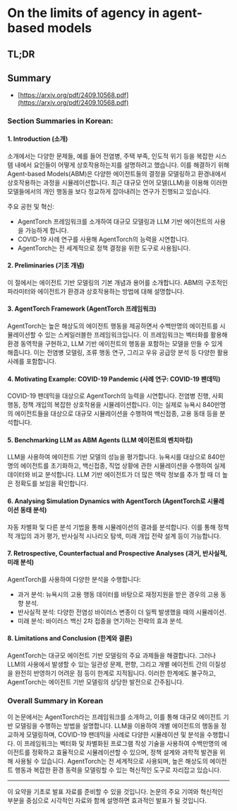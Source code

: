 # On the limits of agency in agent-based models
## TL;DR
## Summary
- [https://arxiv.org/pdf/2409.10568.pdf](https://arxiv.org/pdf/2409.10568.pdf)

### Section Summaries in Korean:

#### 1. Introduction (소개)
소개에서는 다양한 문제들, 예를 들어 전염병, 주택 부족, 인도적 위기 등을 복잡한 시스템 내에서 요인들이 어떻게 상호작용하는지를 설명하려고 했습니다. 이를 해결하기 위해 Agent-based Models(ABM)은 다양한 에이전트들의 결정을 모델링하고 환경내에서 상호작용하는 과정을 시뮬레이션합니다. 최근 대규모 언어 모델(LLM)을 이용해 이러한 모델들에서의 개인 행동을 보다 정교하게 잡아내려는 연구가 진행되고 있습니다.

주요 공헌 및 혁신:
- AgentTorch 프레임워크를 소개하여 대규모 모델링과 LLM 기반 에이전트의 사용을 가능하게 합니다.
- COVID-19 사례 연구를 사용해 AgentTorch의 능력을 시연합니다.
- AgentTorch는 전 세계적으로 정책 결정을 위한 도구로 사용됩니다.

#### 2. Preliminaries (기초 개념)
이 절에서는 에이전트 기반 모델링의 기본 개념과 용어를 소개합니다. ABM의 구조적인 파라미터와 에이전트가 환경과 상호작용하는 방법에 대해 설명합니다.

#### 3. AgentTorch Framework (AgentTorch 프레임워크)
AgentTorch는 높은 해상도의 에이전트 행동을 제공하면서 수백만명의 에이전트를 시뮬레이션할 수 있는 스케일러블한 프레임워크입니다. 이 프레임워크는 벡터화를 활용해 환경 동역학을 구현하고, LLM 기반 에이전트의 행동을 포함하는 모델을 만들 수 있게 해줍니다. 이는 전염병 모델링, 조류 행동 연구, 그리고 우유 공급망 분석 등 다양한 활용 사례를 포함합니다.

#### 4. Motivating Example: COVID-19 Pandemic (사례 연구: COVID-19 팬데믹)
COVID-19 팬데믹을 대상으로 AgentTorch의 능력을 시연합니다. 전염병 진행, 사회 행동, 정책 개입의 복잡한 상호작용을 시뮬레이션합니다. 이는 실제로 뉴욕시 840만명의 에이전트들을 대상으로 대규모 시뮬레이션을 수행하여 백신접종, 고용 동태 등을 분석합니다.

#### 5. Benchmarking LLM as ABM Agents (LLM 에이전트의 벤치마킹)
LLM을 사용하여 에이전트 기반 모델의 성능을 평가합니다. 뉴욕시를 대상으로 840만명의 에이전트를 초기화하고, 백신접종, 직업 상황에 관한 시뮬레이션을 수행하여 실제 데이터와 비교 분석합니다. LLM 기반 에이전트가 더 많은 맥락 정보를 추가 할 때 더 높은 정확도를 보임을 확인합니다.

#### 6. Analysing Simulation Dynamics with AgentTorch (AgentTorch로 시뮬레이션 동태 분석)
자동 차별화 및 다른 분석 기법을 통해 시뮬레이션의 결과를 분석합니다. 이를 통해 정책적 개입의 과거 평가, 반사실적 시나리오 탐색, 미래 개입 전략 설계 등이 가능합니다.

#### 7. Retrospective, Counterfactual and Prospective Analyses (과거, 반사실적, 미래 분석)
AgentTorch를 사용하여 다양한 분석을 수행합니다:
- 과거 분석: 뉴욕시의 고용 행동 데이터를 바탕으로 재정지원을 받은 경우의 고용 동향 분석.
- 반사실적 분석: 다양한 전염성 바이러스 변종이 더 일찍 발생했을 때의 시뮬레이션.
- 미래 분석: 바이러스 백신 2차 접종을 연기하는 전략의 효과 분석.

#### 8. Limitations and Conclusion (한계와 결론)
AgentTorch는 대규모 에이전트 기반 모델링의 주요 과제들을 해결합니다. 그러나 LLM의 사용에서 발생할 수 있는 일관성 문제, 편향, 그리고 개별 에이전트 간의 이질성을 완전히 반영하기 어려운 점 등이 한계로 지적됩니다. 이러한 한계에도 불구하고, AgentTorch는 에이전트 기반 모델링의 상당한 발전으로 간주됩니다.

### Overall Summary in Korean
이 논문에서는 AgentTorch라는 프레임워크를 소개하고, 이를 통해 대규모 에이전트 기반 모델링을 수행하는 방법을 설명합니다. LLM을 이용하여 개별 에이전트의 행동을 정교하게 모델링하며, COVID-19 팬데믹을 사례로 다양한 시뮬레이션 및 분석을 수행합니다. 이 프레임워크는 벡터화 및 차별화된 프로그램 작성 기술을 사용하여 수백만명의 에이전트를 정확하고 효율적으로 시뮬레이션할 수 있으며, 정책 설계와 과학적 발견을 위해 사용될 수 있습니다. AgentTorch는 전 세계적으로 사용되며, 높은 해상도의 에이전트 행동과 복잡한 환경 동력을 모델링할 수 있는 혁신적인 도구로 자리잡고 있습니다.

---

이 요약을 기초로 발표 자료를 준비할 수 있을 것입니다. 논문의 주요 기여와 혁신적인 부분을 중심으로 시각적인 자료와 함께 설명하면 효과적인 발표가 될 것입니다.